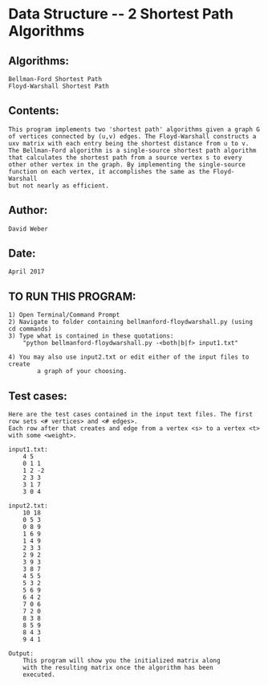 # Data Structure -- 2 Shortest Path Algorithms

## Algorithms: 
	Bellman-Ford Shortest Path
	Floyd-Warshall Shortest Path

## Contents:   
	This program implements two 'shortest path' algorithms given a graph G
    of vertices connected by (u,v) edges. The Floyd-Warshall constructs a
	uxv matrix with each entry being the shortest distance from u to v.
	The Bellman-Ford algorithm is a single-source shortest path algorithm
	that calculates the shortest path from a source vertex s to every
	other other vertex in the graph. By implementing the single-source
	function on each vertex, it accomplishes the same as the Floyd-Warshall
	but not nearly as efficient.
	
## Author:
	David Weber

## Date:
	April 2017
	
## TO RUN THIS PROGRAM:
	1) Open Terminal/Command Prompt
	2) Navigate to folder containing bellmanford-floydwarshall.py (using cd commands)
	3) Type what is contained in these quotations: 
		"python bellmanford-floydwarshall.py -<both|b|f> input1.txt"
		
	4) You may also use input2.txt or edit either of the input files to create
			a graph of your choosing.
	
## Test cases:
	Here are the test cases contained in the input text files. The first row sets <# vertices> and <# edges>.
	Each row after that creates and edge from a vertex <s> to a vertex <t> with some <weight>.
	
	input1.txt:	
		4 5
		0 1 1
		1 2 -2 
		2 3 3 
		3 1 7
		3 0 4
	
	input2.txt:
		10 18
		0 5 3
		0 8 9
		1 6 9
		1 4 9
		2 3 3
		2 9 2
		3 9 3
		3 8 7
		4 5 5
		5 3 2
		5 6 9
		6 4 2
		7 0 6
		7 2 0
		8 3 8
		8 5 9
		8 4 3
		9 4 1

	Output:
		This program will show you the initialized matrix along
		with the resulting matrix once the algorithm has been
		executed. 
